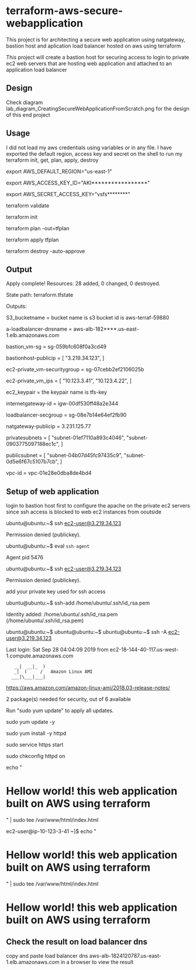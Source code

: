 # terraform-aws-secure-webapplication
This project is for architecting a secure web application using natgateway, bastion host and aplication load balancer hosted on aws using terraform 

This project will create a bastion host for securing access to login to private ec2 web servers that are hosting web application and attached to an application load balancer



Design
-------------------------
Check diagram lab_diagram_CreatingSecureWebApplicationFromScratch.png for the design of this end project


Usage
-----------------------------------

I did not load my aws credentials using variables or in any file. I have exported the default region, access key and secret on the shell to run my terraform init, get, plan, apply, destroy

export AWS_DEFAULT_REGION="us-east-1"

export AWS_ACCESS_KEY_ID="AKI*****************"

export AWS_SECRET_ACCESS_KEY="vsfs********"

terraform validate

terraform init

terraform plan -out=tfplan

terraform apply tfplan

terraform destroy -auto-approve


Output
--------------------------------------------
Apply complete! Resources: 28 added, 0 changed, 0 destroyed.

State path: terraform.tfstate

Outputs:

S3_bucketname = bucket name is s3 bucket id is aws-terraf-59880

a-loadbalancer-dnsname = aws-alb-182****.us-east-1.elb.amazonaws.com

bastion_vm-sg = sg-059bfc608f0a3cd49

bastionhost-publicip = [
  "3.219.34.123",
]

ec2-private_vm-securitygroup = sg-07cebb2ef2106025b

ec2-private_vm_ips = [
  "10.123.3.41",
  "10.123.4.22",
]

ec2_keypair = the keypair name is tfs-key

internetgateway-id = igw-00df530ff48a2e344

loadbalancer-secgroup = sg-08e7b14e64ef2fb90

natgateway-publicip = 3.231.125.77

privatesubnets = [
  "subnet-01ef7110a893c4046",
  "subnet-0903775097188ec1c",
]

publicsubnet = [
  "subnet-04b07d45fc97435c9",
  "subnet-0d5e6f67c5107b7cb",
]

vpc-id = vpc-01e28e0dba8de4bd4


Setup of web application
---------------------------------------------------
login to bastion host first to configure the apache on the private ec2 servers since ssh access is blocked to web ec2 instances from ooutside


ubuntu@ubuntu:~$ ssh ec2-user@3.219.34.123

Permission denied (publickey).

ubuntu@ubuntu:~$ eval `ssh-agent`

Agent pid 5476

ubuntu@ubuntu:~$ ssh ec2-user@3.219.34.123

Permission denied (publickey).

add your private key used for ssh access 

ubuntu@ubuntu:~$ ssh-add /home/ubuntu/.ssh/id_rsa.pem 

Identity added: /home/ubuntu/.ssh/id_rsa.pem (/home/ubuntu/.ssh/id_rsa.pem)

ubuntu@ubuntu:~$ 
ubuntu@ubuntu:~$ 
ubuntu@ubuntu:~$ ssh -A ec2-user@3.219.34.123

Last login: Sat Sep 28 04:04:09 2019 from ec2-18-144-40-117.us-west-1.compute.amazonaws.com

       __|  __|_  )
       _|  (     /   Amazon Linux AMI
      ___|\___|___|


https://aws.amazon.com/amazon-linux-ami/2018.03-release-notes/

2 package(s) needed for security, out of 6 available

Run "sudo yum update" to apply all updates.


  sudo yum update -y

  sudo yum install -y httpd

  sudo service https start

  sudo chkconfig httpd on

  echo "<h1>Hellow world! this web application built on AWS using terraform</h1>" | sudo tee /var/www/html/index.html

ec2-user@ip-10-123-3-41 ~]$ echo "<h1>Hellow world! this web application built on AWS using terraform</h1>" | sudo tee /var/www/html/index.html

<h1>Hellow world! this web application built on AWS using terraform</h1>


Check the result on load balancer dns
------------------------------------------
copy and paste load balancer dns aws-alb-1824120787.us-east-1.elb.amazonaws.com in a browser to view the result
